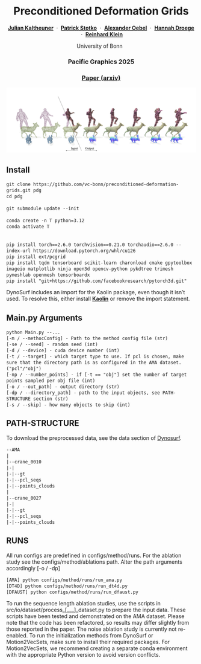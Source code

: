 <h1 align="center" id="heading">Preconditioned Deformation Grids</h1>

<p align="center">
    <p align="center">
		<b><a href="https://cg.cs.uni-bonn.de/person/m-sc-julian-kaltheuner">Julian Kaltheuner</a></b>
        &nbsp;·&nbsp;
		<b><a href="https://cg.cs.uni-bonn.de/person/dr-patrick-stotko">Patrick Stotko</a></b>
        &nbsp;·&nbsp;
		<b><a href="https://cg.cs.uni-bonn.de/person/dipl-inform-alexander-oebel">Alexander Oebel</a></b>
        &nbsp;·&nbsp;
		<b><a href="https://cg.cs.uni-bonn.de/person/dr-hannah-droege">Hannah Droege</a></b>
        &nbsp;·&nbsp;
        <b><a href="https://cg.cs.uni-bonn.de/person/prof-dr-reinhard-klein">Reinhard Klein</a></b>
    </p>
    <p align="center">
       University of Bonn &nbsp
    </p>
    <h3 align="center">Pacific Graphics 2025</h3>
    <h3 align="center">
        <a href="https://arxiv.org/abs/2509.18097">Paper (arxiv)</a>
		</h3>
    <div align="center"></div>
</p>

![](assets/teaser.jpg)

## Install
```
git clone https://github.com/vc-bonn/preconditioned-deformation-grids.git pdg
cd pdg

git submodule update --init

conda create -n T python=3.12
conda activate T


pip install torch==2.6.0 torchvision==0.21.0 torchaudio==2.6.0 --index-url https://download.pytorch.org/whl/cu126
pip install ext/pcgrid
pip install tqdm tensorboard scikit-learn charonload cmake gpytoolbox imageio matplotlib ninja open3d opencv-python pykdtree trimesh pymeshlab openmesh tensorboardx
pip install "git+https://github.com/facebookresearch/pytorch3d.git"
```
DynoSurf includes an import for the Kaolin package, even though it isn’t used. To resolve this, either install [**Kaolin**](https://kaolin.readthedocs.io/en/latest/notes/installation.html) or remove the import statement.

## Main.py Arguments
```
python Main.py --...
[-m / --methocConfig] - Path to the method config file (str)
[-se / --seed] - random seed (int)
[-d / --device] - cuda device number (int)
[-t / --target] - which target type to use. If pcl is chosen, make sure that the directory path is as configured in the AMA dataset. ("pcl"/"obj")
[-np / --number_points] - if [-t == "obj"] set the number of target points sampled per obj file (int)
[-o / --out_path] - output directory (str)
[-dp / --directory_path] - path to the input objects, see PATH-STRUCTURE section (str)
[-s / --skip] - how many objects to skip (int)
```

## PATH-STRUCTURE
To download the preprocessed data, see the data section of [Dynosurf](https://github.com/yaoyx689/DynoSurf?tab=readme-ov-file).
``` 
--AMA
|
|--crane_0010
|-|
|-|--gt
|-|--pcl_seqs
|-|--points_clouds
|
|--crane_0027
|-|
|-|--gt
|-|--pcl_seqs
|-|--points_clouds
```

## RUNS
All run configs are predefined in configs/method/runs. For the ablation study see the configs/method/ablations path. Alter the path arguments accordingly [-o / -dp]
``` 
[AMA] python configs/method/runs/run_ama.py
[DT4D] python configs/method/runs/run_dt4d.py
[DFAUST] python configs/method/runs/run_dfaust.py
```

To run the sequence length ablation studies, use the scripts in src/io/dataset/process_[___]_dataset.py to prepare the input data. These scripts have been tested and demonstrated on the AMA dataset. 
Please note that the code has been refactored, so results may differ slightly from those reported in the paper. 
The noise ablation study is currently not re-enabled.
To run the initialization methods from DynoSurf or Motion2VecSets, make sure to install their required packages. For Motion2VecSets, we recommend creating a separate conda environment with the appropriate Python version to avoid version conflicts.

